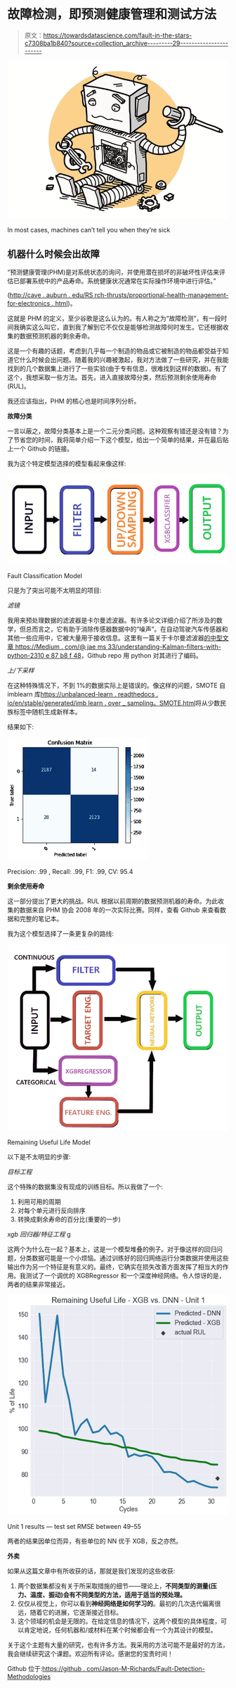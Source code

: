 # 故障检测，即预测健康管理和测试方法

> 原文：<https://towardsdatascience.com/fault-in-the-stars-c7308ba1b840?source=collection_archive---------29----------------------->

![](img/4fe0936a27c39c16b8e3b199ddb600cd.png)

In most cases, machines can’t tell you when they’re sick

## 机器什么时候会出故障

“预测健康管理(PHM)是对系统状态的询问，并使用潜在损坏的非破坏性评估来评估已部署系统中的产品寿命。系统健康状况通常在实际操作环境中进行评估。”

([http://cave . auburn . edu/RS rch-thrusts/proportional-health-management-for-electronics . html](http://cave.auburn.edu/rsrch-thrusts/prognostic-health-management-for-electronics.html))。

这就是 PHM 的定义，至少谷歌是这么认为的。有人称之为“故障检测”，有一段时间我确实这么叫它，直到我了解到它不仅仅是能够检测故障何时发生。它还根据收集的数据预测机器的剩余寿命。

这是一个有趣的话题，考虑到几乎每一个制造的物品或它被制造的物品都受益于知道它什么时候会出问题。随着我的兴趣被激起，我对方法做了一些研究，并在我能找到的几个数据集上进行了一些实验(由于专有信息，很难找到这样的数据)。有了这个，我想采取一些方法。首先，进入直接故障分类，然后预测剩余使用寿命(RUL)。

我还应该指出，PHM 的核心也是时间序列分析。

**故障分类**

一言以蔽之，故障分类基本上是一个二元分类问题。这种观察有错还是没有错？为了节省您的时间，我将简单介绍一下这个模型，给出一个简单的结果，并在最后贴上一个 Github 的链接。

我为这个特定模型选择的模型看起来像这样:

![](img/bd82aeb3956151ac56a88f0ccf2506d6.png)

Fault Classification Model

只是为了突出可能不太明显的项目:

*滤镜*

我用来预处理数据的滤波器是卡尔曼滤波器。有许多论文详细介绍了所涉及的数学，但总而言之，它有助于消除传感器数据中的“噪声”。在自动驾驶汽车传感器和其他一些应用中，它被大量用于接收信息。这里有一篇关于卡尔曼滤波器[的中型文章 https://Medium . com/@ jae ms 33/understanding-Kalman-filters-with-python-2310 e 87 b8 f 48](https://medium.com/@jaems33/understanding-kalman-filters-with-python-2310e87b8f48)，Github repo 用 python 对其进行了编码。

*上/下采样*

在这种特殊情况下，不到 1%的数据实际上是错误的。像这样的问题，SMOTE 自 imblearn 库[https://unbalanced-learn . readthedocs . io/en/stable/generated/imb learn . over _ sampling。SMOTE.html](https://imbalanced-learn.readthedocs.io/en/stable/generated/imblearn.over_sampling.SMOTE.html)将从少数民族标签中随机生成新样本。

结果如下:

![](img/d95f0746496b65fd38af96f3d8d47b76.png)

Precision: .99 , Recall: .99, F1: .99, CV: 95.4

**剩余使用寿命**

这一部分提出了更大的挑战。RUL 根据以前周期的数据预测机器的寿命。为此收集的数据来自 PHM 协会 2008 年的一次实际比赛。同样，查看 Github 来查看数据和完整的笔记本。

我为这个模型选择了一条更复杂的路线:

![](img/9dbc9f0c30a267b2100a79c04319c518.png)

Remaining Useful Life Model

以下是不太明显的步骤:

*目标工程*

这个特殊的数据集没有现成的训练目标。所以我做了一个:

1.  利用可用的周期
2.  对每个单元进行反向排序
3.  转换成剩余寿命的百分比(重要的一步)

*xgb 回归器/特征工程* g

这两个为什么在一起？基本上，这是一个模型堆叠的例子。对于像这样的回归问题，分类数据可能是一个小烦恼。通过训练好的回归网络运行分类数据并使用这些输出作为另一个特征是有意义的。最终，它确实在损失改善方面发挥了相当大的作用。我测试了一个调优的 XGBRegressor 和一个深度神经网络。令人惊讶的是，两者的结果非常接近。

![](img/bc8d4855fdff8a40a55b36167e80351a.png)

Unit 1 results — test set RMSE between 49–55

两者的结果因单位而异，有些单位的 NN 优于 XGB，反之亦然。

**外卖**

如果从这篇文章中有所收获的话，那就是我们发现的这些收获:

1.  两个数据集都没有关于所采取措施的细节——理论上，**不同类型的测量(压力、温度、振动)会有不同类型的方法，适用于适当的预处理。**
2.  仅仅从视觉上，你可以看到**神经网络是如何学习的**。最初的几次迭代偏离很远，随着它的进展，它逐渐接近目标。
3.  这个领域的机会是无限的。在给定信息的情况下，这两个模型的具体程度，可以肯定地说，任何机器和/或材料在某个时候都会有一个为其设计的模型。

关于这个主题有大量的研究，也有许多方法。我采用的方法可能不是最好的方法，我会继续研究这个课题。欢迎所有评论。感谢您的宝贵时间！

Github 位于:[https://github . com/Jason-M-Richards/Fault-Detection-Methodologies](https://github.com/Jason-Richards76/Fault-Detection-Methodologies)